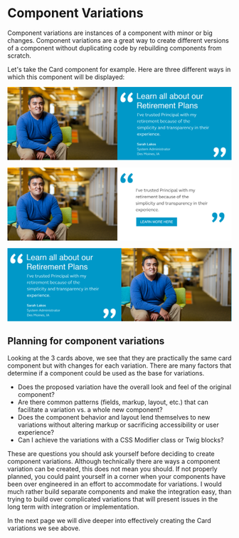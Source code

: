 # Component Variations

Component variations are instances of a component with minor or big changes. Component variations are a great way to create different versions of a component without duplicating code by rebuilding components from scratch.

Let's take the Card component for example. Here are three different ways in which this component will be displayed:

![Default Card component.](../.gitbook/assets/card.png)

![White Card variation](../.gitbook/assets/card-white.png)

![Reverse Card variation](../.gitbook/assets/card-oposite.png)

## Planning for component variations

Looking at the 3 cards above, we see that they are practically the same card component but with changes for each variation. There are many factors that determine if a component could be used as the base for variations.

* Does the proposed variation have the overall look and feel of the original component?
* Are there common patterns \(fields, markup, layout, etc.\) that can facilitate a variation vs. a whole new component?
* Does the component behavior and layout lend themselves to new variations without altering markup or sacrificing accessibility or user experience?
* Can I achieve the variations with a CSS Modifier class or Twig blocks?

These are questions you should ask yourself before deciding to create component variations. Although technically there are ways a component variation can be created, this does not mean you should. If not properly planned, you could paint yourself in a corner when your components have been over engineered in an effort to accommodate for variations. I would much rather build separate components and make the integration easy, than trying to build over complicated variations that will present issues in the long term with integration or implementation.

In the next page we will dive deeper into effectively creating the Card variations we see above.

